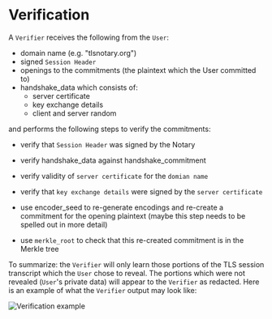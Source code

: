 # Verification

A `Verifier` receives the following from the `User`:

<!-- // TODO will explain each -->

- domain name (e.g. "tlsnotary.org")
- signed `Session Header`
- openings to the commitments (the plaintext which the User committed to)
- handshake_data which consists of:
  - server certificate
  - key exchange details
  - client and server random

and performs the following steps to verify the commitments:

<!-- // you can see these steps in tlsn/tlsn-core/tests/api.rs -->

- verify that `Session Header` was signed by the Notary
- verify handshake_data against handshake_commitment
- verify validity of `server certificate` for the `domian name`
- verify that `key exchange details` were signed by the `server certificate`

- use encoder_seed to re-generate encodings and re-create a commitment for the opening plaintext 
(maybe this step needs to be spelled out in more detail)
- use `merkle_root` to check that this re-created commitment is in the Merkle tree


To summarize: the `Verifier` will only learn those portions of the TLS session transcript which the `User` chose to reveal. The portions which were not revealed (`User`'s private data) will appear to the `Verifier` as redacted. Here is an example of what the `Verifier` output may look like:

<!-- // paste here a picture of an HTTP request with redacted fields -->

![Verification example](/diagrams/verification_example.svg)
